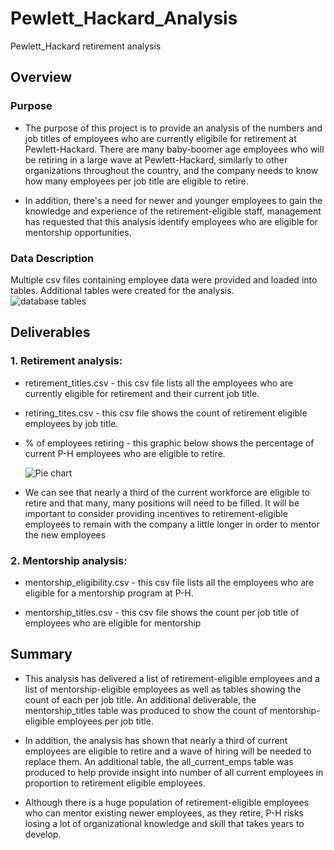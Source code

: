 # Pewlett_Hackard_Analysis
Pewlett_Hackard retirement analysis


## Overview


### Purpose

* The purpose of this project is to provide an analysis of the numbers and job titles of employees who are currently eligibile for retirement at Pewlett-Hackard.
  There are many baby-boomer age employees who will be retiring in a large wave at Pewlett-Hackard, similarly to other organizations throughout the country, 
  and the company needs to know how many employees per job title are eligible to retire.   

* In addition, there's a need for newer and younger employees to gain the knowledge and experience of the retirement-eligible staff, management has requested that this   analysis identify employees who are eligible for mentorship opportunities.

### Data Description

Multiple csv files containing employee data were provided and loaded into tables.   Additional tables were created for the analysis.   
![database tables](https://user-images.githubusercontent.com/107505166/182724536-e56a26cc-25fb-4729-a2bf-52c00ea192b7.PNG)


## Deliverables

### 1.  Retirement analysis:   
 * retirement_titles.csv  - this csv file lists all the employees who are currently eligible for retirement and their current job title.
    
 * retiring_tites.csv     - this csv file shows the count of retirement eligible employees by job title.
    
 * % of employees retiring -  this graphic below shows the percentage of current P-H employees who are eligible to retire.
    
   ![Pie chart](https://user-images.githubusercontent.com/107505166/182726701-0a6283f9-2b7e-476b-86cf-8e01e673022a.png)

      
 * We can see that nearly a third of the current workforce are eligible to retire and that many, many positions will need to be filled.  It will be important to 
    consider providing incentives to retirement-eligible employees to remain with the company a little longer in order to mentor the new employees
 
 ### 2. Mentorship analysis:
 * mentorship_eligibility.csv - this csv file lists all the employees who are eligible for a mentorship program at P-H.
    
 * mentorship_titles.csv - this csv file shows the count per job title of employees who are eligible for mentorship
    


## Summary

* This analysis has delivered a list of retirement-eligible employees and a list of mentorship-eligible employees as well as tables showing the count of each per job title.   An additional deliverable, the mentorship_titles table was produced to show the count of mentorship-eligible employees per job title.

* In addition, the analysis has shown that nearly a third of current employees are eligible to retire and a wave of hiring will be needed to replace them.   An additional table, the all_current_emps table was produced to help provide insight into number of all current employees in proportion to retirement eligible employees.

* Although there is a huge population of retirement-eligible employees who can mentor existing newer employees, as they retire, P-H risks losing a lot of 
  organizational knowledge and skill that takes years to develop.   
